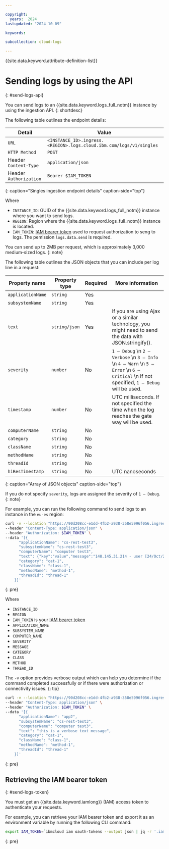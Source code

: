 ```yaml
---

copyright:
  years:  2024
lastupdated: "2024-10-09"

keywords:

subcollection: cloud-logs

---
```


{{site.data.keyword.attribute-definition-list}}



#  Sending logs by using the API
{: #send-logs-api}

You can send logs to an {{site.data.keyword.logs_full_notm}} instance by using the ingestion API.
{: shortdesc}

The following table outlines the endpoint details:

| Detail         | Value |
|----------------|-------|
| `URL`          | `<INSTANCE_ID>.ingress.<REGION>.logs.cloud.ibm.com/logs/v1/singles` |
| `HTTP Method`  | `POST` |
| Header `Content-Type` | `application/json`|
| Header `Authorization` | `Bearer $IAM_TOKEN` |
{: caption="Singles ingestion endpoint details" caption-side="top"}

Where

- `INSTANCE_ID`: GUID of the {{site.data.keyword.logs_full_notm}} instance where you want to send logs.
- `REGION`: Region where the {{site.data.keyword.logs_full_notm}} instance is located.
- `IAM_TOKEN`: [IAM bearer token](#send-logs-token) used to request authorization to seng to logs. The pemission `logs.data.send` is required.


You can send up to 2MB per request, which is approximately 3,000 medium-sized logs.
{: note}

The following table outlines the JSON objects that you can include per log line in a request:


| Property name      | Property type |  Required	 | More information |
|--------------------|---------------|---------------|-----------|
| `applicationName`	 | `string`	     | Yes         | |
| `subsystemName`    | `string`      | Yes         | |
| `text`             | `string/json` | Yes         | If you are using Ajax or a similar technology, you might need to send the data with JSON.stringify(). |
| `severity`         | `number`	     |  No             | `1 – Debug`  \n `2 – Verbose`  \n `3 – Info`  \n `4 – Warn`  \n `5 – Error`  \n `6 – Critical`  \n If not specified, `1 – Debug` will be used.  |
| `timestamp`        | `number`	     | No              | UTC milliseconds. If not specified the time when the log reaches the gate way will be used. |
| `computerName`     | `string`	     | No              | |
| `category`         | `string`      | No              | |
| `className`        | `string`      | No              | |
| `methodName`	     | `string`      | No              | |
| `threadId`         | `string`	     | No              | |
| `hiResTimestamp`   | `string`      | No              | UTC nanoseconds |
{: caption="Array of JSON objects" caption-side="top"}

If you do not specify `severity`, logs are assigned the severity of `1 – Debug`.
{: note}


For example, you can run the following command to send logs to an instance in the `eu-es` region:

```sh
curl -v --location "https://90d208cc-e1dd-4fb2-a938-358e5996f056.ingress.eu-es.logs.cloud.ibm.com/logs/v1/singles" \
--header "Content-Type: application/json" \
--header "Authorization: $IAM_TOKEN" \
--data '[{
      "applicationName": "cs-rest-test3",
      "subsystemName": "cs-rest-test3",
      "computerName": "computer test3",
      "text": {"key":"value","message":"148.145.31.214 - user [24/Oct/2023:15:54:46 +0000] \"PATCH /maximized/Triple-buffered_Managed/core.hmtl HTTP/1.1\" 400 7074 1.666 \"-\" \"Mozilla/5.0 (Macintosh; PPC Mac OS X 10_6_4 rv:6.0) Gecko/1929-02-10 Firefox/37.0\" \"-\"","countryme":"Italy"},
      "category": "cat-1",
      "className": "class-1",
      "methodName": "method-1",
      "threadId": "thread-1"
    }]'
```
{: pre}



Where

- `INSTANCE_ID`
- `REGION`
- `IAM_TOKEN` is your [IAM bearer token](#send-logs-token)
- `APPLICATION_NAME`
- `SUBSYSTEM_NAME`
- `COMPUTER_NAME`
- `SEVERITY`
- `MESSAGE`
- `CATEGORY`
- `CLASS`
- `METHOD`
- `THREAD_ID`


The `-v` option provides verbose output which can help you determine if the command completed successfully or if there were authorization or connectivity issues.
{: tip}



```sh
curl -v --location "https://90d208cc-e1dd-4fb2-a938-358e5996f056.ingress.eu-es.logs.cloud.ibm.com/logs/v1/singles" \
--header "Content-Type: application/json" \
--header "Authorization: $IAM_TOKEN" \
--data '[{
      "applicationName": "app2",
      "subsystemName": "cs-rest-test3",
      "computerName": "computer test3",
      "text": "this is a verbose text message",
      "category": "cat-1",
      "className": "class-1",
      "methodName": "method-1",
      "threadId": "thread-1"
    }]'

```
{: pre}

## Retrieving the IAM bearer token
{: #send-logs-token}


You must get an {{site.data.keyword.iamlong}} (IAM) access token to authenticate your requests.

For example, you can retrieve your IAM bearer token and export it as an environment variable by running the following CLI command:

```sh
export IAM_TOKEN=`ibmcloud iam oauth-tokens --output json | jq -r '.iam_token'`
```
{: pre}
